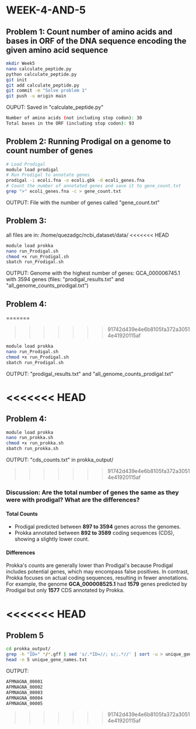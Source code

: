 # WEEK-4-AND-5
## Problem 1: Count number of amino acids and bases in ORF of the DNA sequence encoding the given amino acid sequence
```bash
mkdir Week5
nano calculate_peptide.py
python calculate_peptide.py
git init
git add calculate_peptide.py
git commit -m "Solve problem 1"
git push -u origin main
```
OUPUT: Saved in "calculate_peptide.py"
```bash
Number of amino acids (not including stop codon): 30
Total bases in the ORF (including stop codon): 93
```

## Problem 2: Running Prodigal on a genome to count number of genes
```bash
# Load Prodigal
module load prodigal
# Run Prodigal to annotate genes
prodigal -i ecoli.fna -o ecoli.gbk -d ecoli_genes.fna
# Count the number of annotated genes and save it to gene_count.txt
grep ">" ecoli_genes.fna -c > gene_count.txt
```
OUTPUT: File with the number of genes called "gene_count.txt"

## Problem 3: 

all files are in: /home/quezadgc/ncbi_dataset/data/
<<<<<<< HEAD

```bash
module load prokka
nano run_Prodigal.sh
chmod +x run_Prodigal.sh 
sbatch run_Prodigal.sh 
```
OUTPUT: Genome with the highest number of genes: GCA_000006745.1 with 3594 genes (files: "prodigal_results.txt" and "all_genome_counts_prodigal.txt")

## Problem 4:
=======
>>>>>>> 91742d439e4e6b8105fa372a30514e41920115af
```bash
module load prokka
nano run_Prodigal.sh
chmod +x run_Prodigal.sh 
sbatch run_Prodigal.sh 
```
OUTPUT: "prodigal_results.txt" and "all_genome_counts_prodigal.txt"

<<<<<<< HEAD
=======
## Problem 4:
```bash
module load prokka
nano run_prokka.sh 
chmod +x run_prokka.sh
sbatch run_prokka.sh
```
OUTPUT: "cds_counts.txt" in prokka_output/

>>>>>>> 91742d439e4e6b8105fa372a30514e41920115af
### Discussion: Are the total number of genes the same as they were with prodigal? What are the differences?
#### Total Counts
- Prodigal predicted between **897 to 3594** genes across the genomes.
- Prokka annotated between **892 to 3589** coding sequences (CDS), showing a slightly lower count.

#### Differences

Prokka's counts are generally lower than Prodigal's because Prodigal includes potential genes, which may encompass false positives. In contrast, Prokka focuses on actual coding sequences, resulting in fewer annotations. For example, the genome **GCA_000008525.1** had **1579** genes predicted by Prodigal but only **1577** CDS annotated by Prokka.

<<<<<<< HEAD
=======
## Problem 5
``` bash
cd prokka_output/
grep -h "ID=" */*.gff | sed 's/.*ID=//; s/;.*//' | sort -u > unique_gene_names.txt
head -n 5 unique_gene_names.txt
```
OUTPUT:
``` bash
AFMNAGNA_00001
AFMNAGNA_00002
AFMNAGNA_00003
AFMNAGNA_00004
AFMNAGNA_00005
```
>>>>>>> 91742d439e4e6b8105fa372a30514e41920115af
